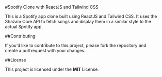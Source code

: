 #Spotify Clone with ReactJS and Tailwind CSS

This is a Spotify app clone built using ReactJS and Tailwind CSS. It uses the Shazam Core API to fetch songs and display them in a similar style to the actual Spotify app.

##Contributing

If you'd like to contribute to this project, please fork the repository and create a pull request with your changes.

##License

This project is licensed under the **MIT** License.